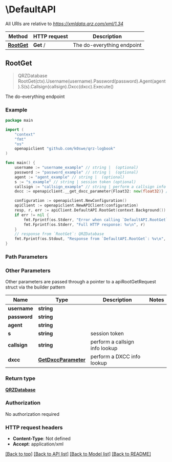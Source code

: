 # \DefaultAPI

All URIs are relative to *https://xmldata.qrz.com/xml/1.34*

| Method                               | HTTP request | Description                |
| ------------------------------------ | ------------ | -------------------------- |
| [**RootGet**](DefaultAPI.md#RootGet) | **Get** /    | The do-everything endpoint |

## RootGet

> QRZDatabase
> RootGet(ctx).Username(username).Password(password).Agent(agent).S(s).Callsign(callsign).Dxcc(dxcc).Execute()

The do-everything endpoint

### Example

```go
package main

import (
	"context"
	"fmt"
	"os"
	openapiclient "github.com/k0swe/qrz-logbook"
)

func main() {
	username := "username_example" // string |  (optional)
	password := "password_example" // string |  (optional)
	agent := "agent_example" // string |  (optional)
	s := "s_example" // string | session token (optional)
	callsign := "callsign_example" // string | perform a callsign info lookup (optional)
	dxcc := openapiclient.__get_dxcc_parameter{Float32: new(float32)} // GetDxccParameter | perform a DXCC info lookup (optional)

	configuration := openapiclient.NewConfiguration()
	apiClient := openapiclient.NewAPIClient(configuration)
	resp, r, err := apiClient.DefaultAPI.RootGet(context.Background()).Username(username).Password(password).Agent(agent).S(s).Callsign(callsign).Dxcc(dxcc).Execute()
	if err != nil {
		fmt.Fprintf(os.Stderr, "Error when calling `DefaultAPI.RootGet``: %v\n", err)
		fmt.Fprintf(os.Stderr, "Full HTTP response: %v\n", r)
	}
	// response from `RootGet`: QRZDatabase
	fmt.Fprintf(os.Stdout, "Response from `DefaultAPI.RootGet`: %v\n", resp)
}
```

### Path Parameters

### Other Parameters

Other parameters are passed through a pointer to a apiRootGetRequest struct via
the builder pattern

| Name         | Type                                        | Description                    | Notes |
| ------------ | ------------------------------------------- | ------------------------------ | ----- |
| **username** | **string**                                  |                                |
| **password** | **string**                                  |                                |
| **agent**    | **string**                                  |                                |
| **s**        | **string**                                  | session token                  |
| **callsign** | **string**                                  | perform a callsign info lookup |
| **dxcc**     | [**GetDxccParameter**](GetDxccParameter.md) | perform a DXCC info lookup     |

### Return type

[**QRZDatabase**](QRZDatabase.md)

### Authorization

No authorization required

### HTTP request headers

- **Content-Type**: Not defined
- **Accept**: application/xml

[[Back to top]](#)
[[Back to API list]](../README.md#documentation-for-api-endpoints)
[[Back to Model list]](../README.md#documentation-for-models)
[[Back to README]](../README.md)
